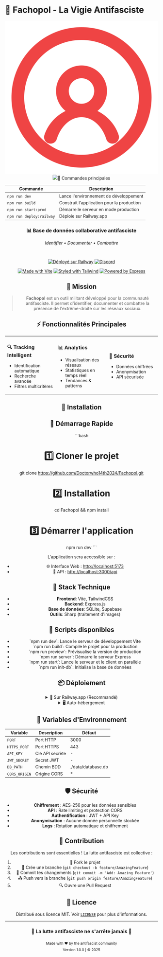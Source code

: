 
# 🎯 Fachopol - La Vigie Antifasciste
<body class="flex items-center justify-center min-h-screen bg-gray-100">
  <img src="public/img/favicon.svg" alt="favicon" class="w-36 h-36" />
</body>

<div align="center">
  <img src="p## 🛠 Stack Technique

<table>
<tr>
  <th>Frontend</th>
  <th>Backend</th>
  <th>Infrastructure</th>
</tr>
<tr>
<td>

- ⚡️ Vite.js
- 🎨 TailwindCSS
- 📱 Responsive Design

</td>
<td>

- 🚀 Express.js
- 🗄 SQLite3
- 🔑 JWT Auth

</td>
<td>

- 🚂 Railway.app
- 🔒 Let's Encrypt
- 🚦 PM2

</td>
</tr>
</table>

## 📝 Commandes principales

| Commande | Description |
|----------|-------------|
| `npm run dev` | Lance l'environnement de développement |
| `npm run build` | Construit l'application pour la production |
| `npm run start:prod` | Démarre le serveur en mode production |
| `npm run deploy:railway` | Déploie sur Railway.app |on.svg" alt="Fachopol Logo" width="150" height="150" />
  
  <h3>📊 Base de données collaborative antifasciste</h3>
  
  <p><em>Identifier • Documenter • Combattre</em></p>

  <br/>

  [![Déployé sur Railway](https://img.shields.io/badge/🚂_Déployé_sur-Railway-131415?style=for-the-badge)](https://railway.app)
  [![Discord](https://img.shields.io/badge/💬_Rejoins_le-Discord-5865F2?style=for-the-badge&logo=discord&logoColor=white)](https://discord.gg/antifa)
  
  [![Made with Vite](https://img.shields.io/badge/⚡️_VITE-646CFF?style=for-the-badge&logo=vite&logoColor=white)](https://vitejs.dev/)
  [![Styled with Tailwind](https://img.shields.io/badge/🎨_TAILWIND-38B2AC?style=for-the-badge&logo=tailwind-css&logoColor=white)](https://tailwindcss.com)
  [![Powered by Express](https://img.shields.io/badge/🛠_EXPRESS-000000?style=for-the-badge&logo=express&logoColor=white)](https://expressjs.com)

## 🎯 Mission

> **Fachopol** est un outil militant développé pour la communauté antifasciste. Il permet d'identifier, documenter et combattre la présence de l'extrême-droite sur les réseaux sociaux.

## ⚡️ Fonctionnalités Principales

<table>
<tr>
  <td width="33%">
    <h3>🔍 Tracking Intelligent</h3>
    <ul>
      <li>Identification automatique</li>
      <li>Recherche avancée</li>
      <li>Filtres multicritères</li>
    </ul>
  </td>
  <td width="33%">
    <h3>📊 Analytics</h3>
    <ul>
      <li>Visualisation des réseaux</li>
      <li>Statistiques en temps réel</li>
      <li>Tendances & patterns</li>
    </ul>
  </td>
  <td width="33%">
    <h3>🔐 Sécurité</h3>
    <ul>
      <li>Données chiffrées</li>
      <li>Anonymisation</li>
      <li>API sécurisée</li>
    </ul>
  </td>
</tr>
</table>

## 🚀 Installation


## 🚀 Démarrage Rapide

\`\`\`bash
# 1️⃣ Cloner le projet
git clone https://github.com/Doctorwho14th2024/Fachopol.git

# 2️⃣ Installation
cd Fachopol && npm install

# 3️⃣ Démarrer l'application
npm run dev
\`\`\`

L'application sera accessible sur :
- 🌐 Interface Web : [http://localhost:5173](http://localhost:5173)
- 🔧 API : [http://localhost:3000/api](http://localhost:3000/api)

## 🧰 Stack Technique

- **Frontend**: Vite, TailwindCSS
- **Backend**: Express.js
- **Base de données**: SQLite, Supabase
- **Outils**: Sharp (traitement d'images)

## 📝 Scripts disponibles

- \`npm run dev\`: Lance le serveur de développement Vite
- \`npm run build\`: Compile le projet pour la production
- \`npm run preview\`: Prévisualise la version de production
- \`npm run server\`: Démarre le serveur Express
- \`npm run start\`: Lance le serveur et le client en parallèle
- \`npm run init-db\`: Initialise la base de données

## 📦 Déploiement

<details>
<summary>🚂 Sur Railway.app (Recommandé)</summary>

\`\`\`bash
# Installation du CLI Railway
npm i -g @railway/cli

# Login
railway login

# Déploiement
npm run deploy:railway
\`\`\`

</details>

<details>
<summary>🖥 Auto-hébergement</summary>

\`\`\`bash
# 1. Prérequis
sudo apt update && sudo apt install -y nodejs npm certbot

# 2. Configuration SSL
npm run deploy:setup-ssl

# 3. Démarrage production
npm run start:prod
\`\`\`

</details>

## 🔐 Variables d'Environnement

| Variable | Description | Défaut |
|----------|-------------|---------|
| `PORT` | Port HTTP | 3000 |
| `HTTPS_PORT` | Port HTTPS | 443 |
| `API_KEY` | Clé API secrète | - |
| `JWT_SECRET` | Secret JWT | - |
| `DB_PATH` | Chemin BDD | ./data/database.db |
| `CORS_ORIGIN` | Origine CORS | * |

## 🛡 Sécurité

- **Chiffrement** : AES-256 pour les données sensibles
- **API** : Rate limiting et protection CORS
- **Authentification** : JWT + API Key
- **Anonymisation** : Aucune donnée personnelle stockée
- **Logs** : Rotation automatique et chiffrement

## 🤝 Contribution

Les contributions sont essentielles ! La lutte antifasciste est collective :

1. 🍴 Fork le projet
2. 🌿 Crée une branche (`git checkout -b feature/AmazingFeature`)
3. 🔧 Commit tes changements (`git commit -m 'Add: Amazing Feature'`)
4. 📤 Push vers la branche (`git push origin feature/AmazingFeature`)
5. 🔍 Ouvre une Pull Request

## 📄 Licence

Distribué sous licence MIT. Voir [`LICENSE`](LICENSE) pour plus d'informations.

---

<div align="center">

### 🌟 La lutte antifasciste ne s'arrête jamais 🌟

<sub>Made with ❤️ by the antifascist community</sub>
<br/>
<sub>Version 1.0.0 | © 2025</sub>

</div>


